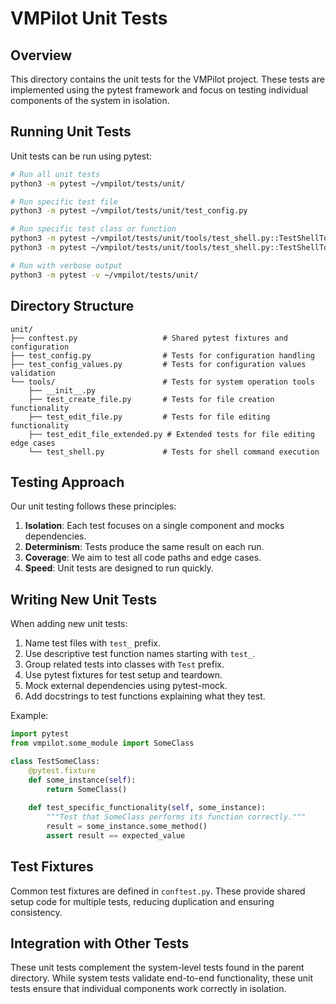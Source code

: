 # VMPilot Unit Tests

## Overview

This directory contains the unit tests for the VMPilot project. These tests are implemented using the pytest framework and focus on testing individual components of the system in isolation.

## Running Unit Tests

Unit tests can be run using pytest:

```bash
# Run all unit tests
python3 -m pytest ~/vmpilot/tests/unit/

# Run specific test file
python3 -m pytest ~/vmpilot/tests/unit/test_config.py

# Run specific test class or function
python3 -m pytest ~/vmpilot/tests/unit/tools/test_shell.py::TestShellTool
python3 -m pytest ~/vmpilot/tests/unit/tools/test_shell.py::TestShellTool::test_basic_command_execution

# Run with verbose output
python3 -m pytest -v ~/vmpilot/tests/unit/

```

## Directory Structure

```
unit/
├── conftest.py                   # Shared pytest fixtures and configuration
├── test_config.py                # Tests for configuration handling
├── test_config_values.py         # Tests for configuration values validation
└── tools/                        # Tests for system operation tools
    ├── __init__.py
    ├── test_create_file.py       # Tests for file creation functionality
    ├── test_edit_file.py         # Tests for file editing functionality
    ├── test_edit_file_extended.py # Extended tests for file editing edge cases
    └── test_shell.py             # Tests for shell command execution
```

## Testing Approach

Our unit testing follows these principles:

1. **Isolation**: Each test focuses on a single component and mocks dependencies.
2. **Determinism**: Tests produce the same result on each run.
3. **Coverage**: We aim to test all code paths and edge cases.
4. **Speed**: Unit tests are designed to run quickly.

## Writing New Unit Tests

When adding new unit tests:

1. Name test files with `test_` prefix.
2. Use descriptive test function names starting with `test_`.
3. Group related tests into classes with `Test` prefix.
4. Use pytest fixtures for test setup and teardown.
5. Mock external dependencies using pytest-mock.
6. Add docstrings to test functions explaining what they test.

Example:

```python
import pytest
from vmpilot.some_module import SomeClass

class TestSomeClass:
    @pytest.fixture
    def some_instance(self):
        return SomeClass()
        
    def test_specific_functionality(self, some_instance):
        """Test that SomeClass performs its function correctly."""
        result = some_instance.some_method()
        assert result == expected_value
```

## Test Fixtures

Common test fixtures are defined in `conftest.py`. These provide shared setup code for multiple tests, reducing duplication and ensuring consistency.

## Integration with Other Tests

These unit tests complement the system-level tests found in the parent directory. While system tests validate end-to-end functionality, these unit tests ensure that individual components work correctly in isolation.

